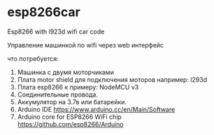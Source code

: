 # esp8266car
Esp8266 with l923d wifi car code

Управление машинкой по wifi через web интерфейс

что потребуется:

1. Машинка с двумя моторчиками
2. Плата motor shield для подключения моторов например: l293d
3. Плата esp8266 к примеру: NodeMCU v3
4. Соединительные провода.
5. Аккумулятор на 3.7в или батарейки.
5. Arduino IDE https://www.arduino.cc/en/Main/Software
6. Arduino core for ESP8266 WiFi chip https://github.com/esp8266/Arduino
